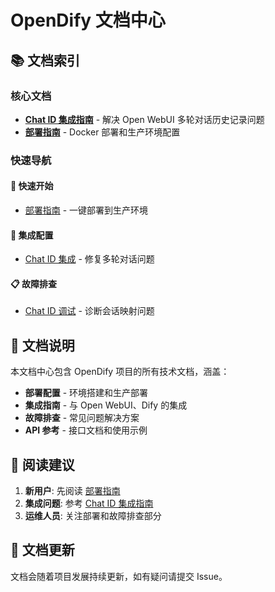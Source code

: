 # OpenDify 文档中心

## 📚 文档索引

### 核心文档
- **[Chat ID 集成指南](chat-id-integration-guide.md)** - 解决 Open WebUI 多轮对话历史记录问题
- **[部署指南](DEPLOYMENT_GUIDE.md)** - Docker 部署和生产环境配置

### 快速导航

#### 🚀 快速开始
- [部署指南](DEPLOYMENT_GUIDE.md) - 一键部署到生产环境

#### 🔧 集成配置
- [Chat ID 集成](chat-id-integration-guide.md) - 修复多轮对话问题

#### 📋 故障排查
- [Chat ID 调试](chat-id-integration-guide.md#调试方法) - 诊断会话映射问题

## 🎯 文档说明

本文档中心包含 OpenDify 项目的所有技术文档，涵盖：

- **部署配置** - 环境搭建和生产部署
- **集成指南** - 与 Open WebUI、Dify 的集成
- **故障排查** - 常见问题解决方案
- **API 参考** - 接口文档和使用示例

## 📖 阅读建议

1. **新用户**: 先阅读 [部署指南](DEPLOYMENT_GUIDE.md)
2. **集成问题**: 参考 [Chat ID 集成指南](chat-id-integration-guide.md)
3. **运维人员**: 关注部署和故障排查部分

## 🔄 文档更新

文档会随着项目发展持续更新，如有疑问请提交 Issue。